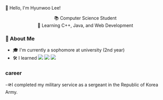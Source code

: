 👋 Hello, I'm Hyunwoo Lee!</h1>
<p align="center">
  📚 Computer Science Student <br>
  🌱 Learning C++, Java, and Web Development
</p>

### 💼 About Me
- 🎓 I'm currently a sophomore at university (2nd year)
- 🛠️ I learned <img src="https://img.shields.io/badge/C++-00599C?style=flat&logo=cplusplus&logoColor=white"/>  <img src="https://img.shields.io/badge/Python-3776AB?style=flat&logo=python&logoColor=white"/> <img src="https://img.shields.io/badge/HTML-E34F26?style=flat&logo=html5&logoColor=white"/>

 


### career
-🪖I completed my military service as a sergeant in the Republic of Korea Army.




<!--
**leehyunwoo9710/leehyunwoo9710** is a ✨ _special_ ✨ repository because its `README.md` (this file) appears on your GitHub profile.

Here are some ideas to get you started:

- 🔭 I’m currently working on ...
- 🌱 I’m currently learning ...
- 👯 I’m looking to collaborate on ...
- 🤔 I’m looking for help with ...
- 💬 Ask me about ...
- 📫 How to reach me: ...
- 😄 Pronouns: ...
- ⚡ Fun fact: ...
-->
